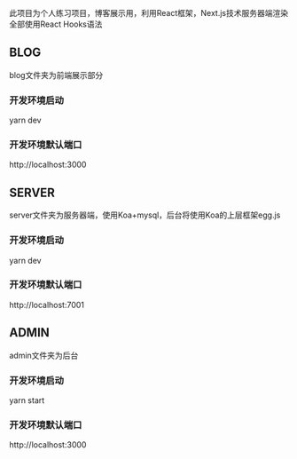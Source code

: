 此项目为个人练习项目，博客展示用，利用React框架，Next.js技术服务器端渲染
全部使用React Hooks语法

## BLOG
blog文件夹为前端展示部分
### 开发环境启动
yarn dev
### 开发环境默认端口
http://localhost:3000

## SERVER
server文件夹为服务器端，使用Koa+mysql，后台将使用Koa的上层框架egg.js
### 开发环境启动
yarn dev
### 开发环境默认端口
http://localhost:7001

## ADMIN
admin文件夹为后台
### 开发环境启动
yarn start
### 开发环境默认端口
http://localhost:3000
